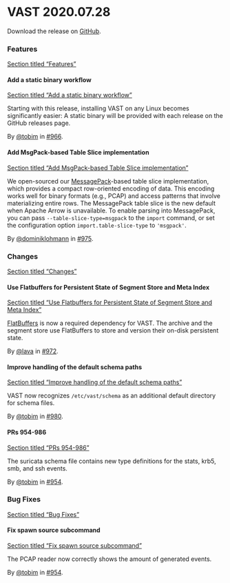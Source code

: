 # VAST 2020.07.28

Download the release on [GitHub](https://github.com/tenzir/tenzir/releases/tag/2020.07.28).

### Features

[Section titled “Features”](#features)

#### Add a static binary workflow

[Section titled “Add a static binary workflow”](#add-a-static-binary-workflow)

Starting with this release, installing VAST on any Linux becomes significantly easier: A static binary will be provided with each release on the GitHub releases page.

By [@tobim](https://github.com/tobim) in [#966](https://github.com/tenzir/tenzir/pull/966).

#### Add MsgPack-based Table Slice implementation

[Section titled “Add MsgPack-based Table Slice implementation”](#add-msgpack-based-table-slice-implementation)

We open-sourced our [MessagePack](http://msgpack.org)-based table slice implementation, which provides a compact row-oriented encoding of data. This encoding works well for binary formats (e.g., PCAP) and access patterns that involve materializing entire rows. The MessagePack table slice is the new default when Apache Arrow is unavailable. To enable parsing into MessagePack, you can pass `--table-slice-type=msgpack` to the `import` command, or set the configuration option `import.table-slice-type` to `'msgpack'`.

By [@dominiklohmann](https://github.com/dominiklohmann) in [#975](https://github.com/tenzir/tenzir/pull/975).

### Changes

[Section titled “Changes”](#changes)

#### Use Flatbuffers for Persistent State of Segment Store and Meta Index

[Section titled “Use Flatbuffers for Persistent State of Segment Store and Meta Index”](#use-flatbuffers-for-persistent-state-of-segment-store-and-meta-index)

[FlatBuffers](https://google.github.io/flatbuffers/) is now a required dependency for VAST. The archive and the segment store use FlatBuffers to store and version their on-disk persistent state.

By [@lava](https://github.com/lava) in [#972](https://github.com/tenzir/tenzir/pull/972).

#### Improve handling of the default schema paths

[Section titled “Improve handling of the default schema paths”](#improve-handling-of-the-default-schema-paths)

VAST now recognizes `/etc/vast/schema` as an additional default directory for schema files.

By [@tobim](https://github.com/tobim) in [#980](https://github.com/tenzir/tenzir/pull/980).

#### PRs 954-986

[Section titled “PRs 954-986”](#prs-954-986)

The suricata schema file contains new type definitions for the stats, krb5, smb, and ssh events.

By [@tobim](https://github.com/tobim) in [#954](https://github.com/tenzir/tenzir/pull/954).

### Bug Fixes

[Section titled “Bug Fixes”](#bug-fixes)

#### Fix spawn source subcommand

[Section titled “Fix spawn source subcommand”](#fix-spawn-source-subcommand)

The PCAP reader now correctly shows the amount of generated events.

By [@tobim](https://github.com/tobim) in [#954](https://github.com/tenzir/tenzir/pull/954).